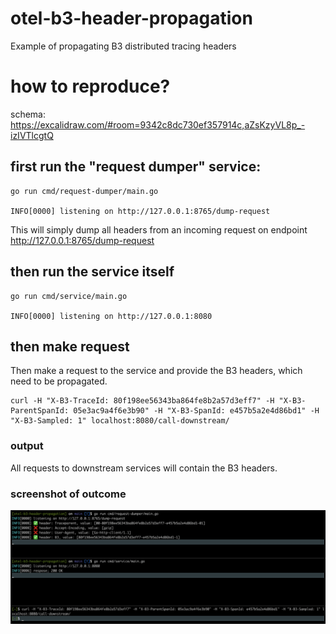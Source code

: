 # otel-b3-header-propagation

Example of propagating B3 distributed tracing headers

# how to reproduce?

schema: https://excalidraw.com/#room=9342c8dc730ef357914c,aZsKzyVL8p_-izIVTlcgtQ

## first run the "request dumper" service:

```
go run cmd/request-dumper/main.go

INFO[0000] listening on http://127.0.0.1:8765/dump-request
```

This will simply dump all headers from an incoming request on endpoint http://127.0.0.1:8765/dump-request

## then run the service itself

```
go run cmd/service/main.go

INFO[0000] listening on http://127.0.0.1:8080
```

## then make request

Then make a request to the service and provide the B3 headers, which need to be propagated.

```
curl -H "X-B3-TraceId: 80f198ee56343ba864fe8b2a57d3eff7" -H "X-B3-ParentSpanId: 05e3ac9a4f6e3b90" -H "X-B3-SpanId: e457b5a2e4d86bd1" -H "X-B3-Sampled: 1" localhost:8080/call-downstream/
```

### output

All requests to downstream services will contain the B3 headers.

### screenshot of outcome

![outcome of curl comand](outcome.png "outcome of curl comand")